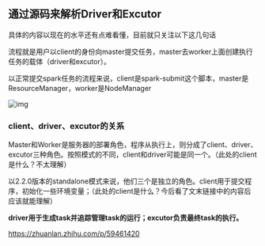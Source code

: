 ## 通过源码来解析Driver和Excutor

具体的内容以现在的水平还有点难看懂，目前就只关注以下这几句话



流程就是用户以client的身份向master提交任务，master去worker上面创建执行任务的载体（driver和excutor）。

以正常提交spark任务的流程来说，client是spark-submit这个脚本，master是ResourceManager，worker是NodeManager

![img](F:\学习笔记\scala\imgs\spark集群的部署模式.jpg)



### client、driver、excutor的关系

Master和Worker是服务器的部署角色，程序从执行上，则分成了client、driver、excutor三种角色。按照模式的不同，client和driver可能是同一个。（此处的client是什么？不太理解）

以2.2.0版本的standalone模式来说，他们三个是独立的角色。client用于提交程序，初始化一些环境变量；（此处的client是什么？今后看了文末链接中的内容后应该就能理解）

**driver用于生成task并追踪管理task的运行；excutor负责最终task的执行。**





https://zhuanlan.zhihu.com/p/59461420